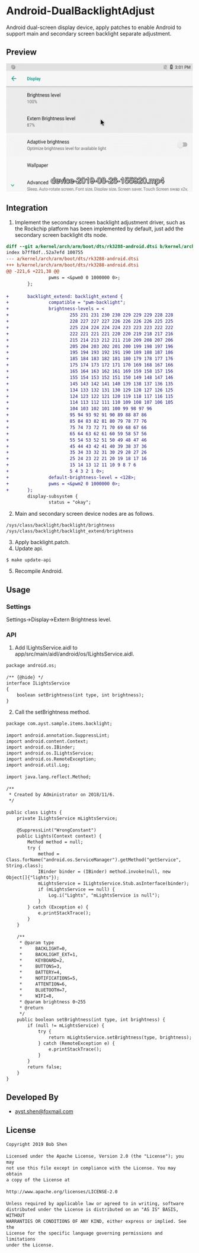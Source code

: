 # Android-DualBacklightAdjust
Android dual-screen display device, apply patches to enable Android to support main and secondary screen backlight separate adjustment.

## Preview
![](preview.gif)

## Integration
1. Implement the secondary screen backlight adjustment driver, such as the Rockchip platform has been implemented by default, just add the secondary screen backlight dts node.  
```diff
diff --git a/kernel/arch/arm/boot/dts/rk3288-android.dtsi b/kernel/arch/arm/boot/dts/rk3288-android.dtsi
index b7ff8df..52a7efd 100755
--- a/kernel/arch/arm/boot/dts/rk3288-android.dtsi
+++ b/kernel/arch/arm/boot/dts/rk3288-android.dtsi
@@ -221,6 +221,38 @@
                pwms = <&pwm0 0 1000000 0>;
        };

+       backlight_extend: backlight_extend {
+               compatible = "pwm-backlight";
+               brightness-levels = <
+                       255 231 231 230 230 229 229 229 228 228
+                       228 227 227 227 226 226 226 226 225 225
+                       225 224 224 224 224 223 223 223 222 222
+                       222 221 221 221 220 220 219 218 217 216
+                       215 214 213 212 211 210 209 208 207 206
+                       205 204 203 202 201 200 199 198 197 196
+                       195 194 193 192 191 190 189 188 187 186
+                       185 184 183 182 181 180 179 178 177 176
+                       175 174 173 172 171 170 169 168 167 166
+                       165 164 163 162 161 169 159 158 157 156
+                       155 154 153 152 151 150 149 148 147 146
+                       145 143 142 141 140 139 138 137 136 135
+                       134 133 132 131 130 129 128 127 126 125
+                       124 123 122 121 120 119 118 117 116 115
+                       114 113 112 111 110 109 108 107 106 105
+                       104 103 102 101 100 99 98 97 96
+                       95 94 93 92 91 90 89 88 87 86
+                       85 84 83 82 81 80 79 78 77 76
+                       75 74 73 72 71 70 69 68 67 66
+                       65 64 63 62 61 60 59 58 57 56
+                       55 54 53 52 51 50 49 48 47 46
+                       45 44 43 42 41 40 39 38 37 36
+                       35 34 33 32 31 30 29 28 27 26
+                       25 24 23 22 21 20 19 18 17 16
+                       15 14 13 12 11 10 9 8 7 6
+                       5 4 3 2 1 0>;
+               default-brightness-level = <128>;
+               pwms = <&pwm2 0 1000000 0>;
+       };
        display-subsystem {
                status = "okay";

```
2. Main and secondary screen device nodes are as follows.
```
/sys/class/backlight/backlight/brightness
/sys/class/backlight/backlight_extend/brightness
```
3. Apply backlight.patch.
4. Update api.
```
$ make update-api
```
5. Recompile Android.


## Usage
### Settings
Settings->Display->Extern Brightness level.

### API
1. Add ILightsService.aidl to app/src/main/aidl/android/os/ILightsService.aidl.
```
package android.os;
 
/** {@hide} */
interface ILightsService
{
	boolean setBrightness(int type, int brightness);
}

```
2. Call the setBrightness method.
```
package com.ayst.sample.items.backlight;

import android.annotation.SuppressLint;
import android.content.Context;
import android.os.IBinder;
import android.os.ILightsService;
import android.os.RemoteException;
import android.util.Log;

import java.lang.reflect.Method;

/**
 * Created by Administrator on 2018/11/6.
 */

public class Lights {
    private ILightsService mLightsService;

    @SuppressLint("WrongConstant")
    public Lights(Context context) {
        Method method = null;
        try {
            method = Class.forName("android.os.ServiceManager").getMethod("getService", String.class);
            IBinder binder = (IBinder) method.invoke(null, new Object[]{"lights"});
            mLightsService = ILightsService.Stub.asInterface(binder);
            if (mLightsService == null) {
                Log.i("Lights", "mLightsService is null");
            }
        } catch (Exception e) {
            e.printStackTrace();
        }
    }

    /**
     * @param type
     *     BACKLIGHT=0,
     *     BACKLIGHT_EXT=1,
     *     KEYBOARD=2,
     *     BUTTONS=3,
     *     BATTERY=4,
     *     NOTIFICATIONS=5,
     *     ATTENTION=6,
     *     BLUETOOTH=7,
     *     WIFI=8,
     * @param brightness 0~255
     * @return
     */
    public boolean setBrightness(int type, int brightness) {
        if (null != mLightsService) {
            try {
                return mLightsService.setBrightness(type, brightness);
            } catch (RemoteException e) {
                e.printStackTrace();
            }
        }
        return false;
    }
}

```

## Developed By
* ayst.shen@foxmail.com

## License
```
Copyright 2019 Bob Shen

Licensed under the Apache License, Version 2.0 (the "License"); you may 
not use this file except in compliance with the License. You may obtain 
a copy of the License at

http://www.apache.org/licenses/LICENSE-2.0

Unless required by applicable law or agreed to in writing, software 
distributed under the License is distributed on an "AS IS" BASIS, WITHOUT 
WARRANTIES OR CONDITIONS OF ANY KIND, either express or implied. See the 
License for the specific language governing permissions and limitations 
under the License.
```
